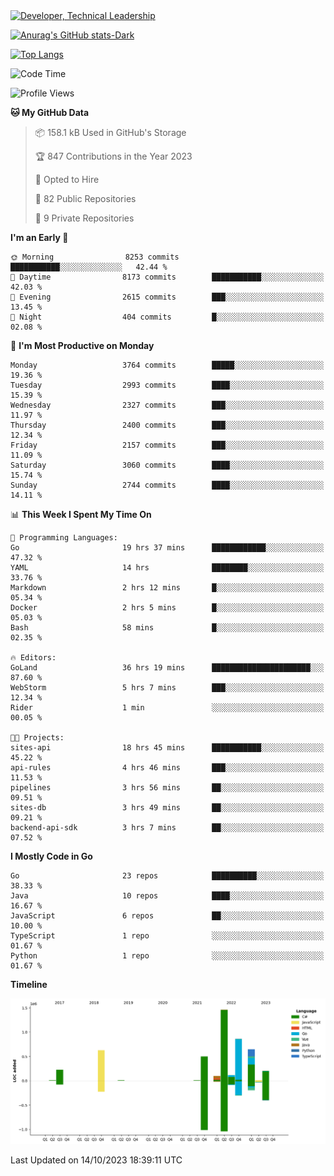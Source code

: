 <div>
  <a href="https://www.linkedin.com/in/arielpineiro/" target="_blank" rel="nofollow noopener noreferrer">
    <img src="https://img.shields.io/badge/-LinkedIn-%230077B5?style=for-the-badge&logo=linkedin&logoColor=white" alt="Developer, Technical Leadership" title="Ariel Piñeiro">
  </a>
</div>

[![Anurag's GitHub stats-Dark](https://github-readme-stats.vercel.app/api?username=arielsrv&show_icons=true&theme=dark#gh-dark-mode-only)](https://github.com/anuraghazra/github-readme-stats#gh-dark-mode-only)

[![Top Langs](https://github-readme-stats.vercel.app/api/top-langs/?username=arielsrv&layout=compact&langs_count=10&theme=dark#gh-dark-mode-only)](https://github.com/anuraghazra/github-readme-stats&theme=dark#gh-dark-mode-only)

<!--START_SECTION:waka-->
![Code Time](http://img.shields.io/badge/Code%20Time-153%20hrs%205%20mins-blue)

![Profile Views](http://img.shields.io/badge/Profile%20Views-1-blue)

**🐱 My GitHub Data** 

> 📦 158.1 kB Used in GitHub's Storage 
 > 
> 🏆 847 Contributions in the Year 2023
 > 
> 💼 Opted to Hire
 > 
> 📜 82 Public Repositories 
 > 
> 🔑 9 Private Repositories 
 > 
**I'm an Early 🐤** 

```text
🌞 Morning                8253 commits        ███████████░░░░░░░░░░░░░░   42.44 % 
🌆 Daytime                8173 commits        ███████████░░░░░░░░░░░░░░   42.03 % 
🌃 Evening                2615 commits        ███░░░░░░░░░░░░░░░░░░░░░░   13.45 % 
🌙 Night                  404 commits         █░░░░░░░░░░░░░░░░░░░░░░░░   02.08 % 
```
📅 **I'm Most Productive on Monday** 

```text
Monday                   3764 commits        █████░░░░░░░░░░░░░░░░░░░░   19.36 % 
Tuesday                  2993 commits        ████░░░░░░░░░░░░░░░░░░░░░   15.39 % 
Wednesday                2327 commits        ███░░░░░░░░░░░░░░░░░░░░░░   11.97 % 
Thursday                 2400 commits        ███░░░░░░░░░░░░░░░░░░░░░░   12.34 % 
Friday                   2157 commits        ███░░░░░░░░░░░░░░░░░░░░░░   11.09 % 
Saturday                 3060 commits        ████░░░░░░░░░░░░░░░░░░░░░   15.74 % 
Sunday                   2744 commits        ████░░░░░░░░░░░░░░░░░░░░░   14.11 % 
```


📊 **This Week I Spent My Time On** 

```text
💬 Programming Languages: 
Go                       19 hrs 37 mins      ████████████░░░░░░░░░░░░░   47.32 % 
YAML                     14 hrs              ████████░░░░░░░░░░░░░░░░░   33.76 % 
Markdown                 2 hrs 12 mins       █░░░░░░░░░░░░░░░░░░░░░░░░   05.34 % 
Docker                   2 hrs 5 mins        █░░░░░░░░░░░░░░░░░░░░░░░░   05.03 % 
Bash                     58 mins             █░░░░░░░░░░░░░░░░░░░░░░░░   02.35 % 

🔥 Editors: 
GoLand                   36 hrs 19 mins      ██████████████████████░░░   87.60 % 
WebStorm                 5 hrs 7 mins        ███░░░░░░░░░░░░░░░░░░░░░░   12.34 % 
Rider                    1 min               ░░░░░░░░░░░░░░░░░░░░░░░░░   00.05 % 

🐱‍💻 Projects: 
sites-api                18 hrs 45 mins      ███████████░░░░░░░░░░░░░░   45.22 % 
api-rules                4 hrs 46 mins       ███░░░░░░░░░░░░░░░░░░░░░░   11.53 % 
pipelines                3 hrs 56 mins       ██░░░░░░░░░░░░░░░░░░░░░░░   09.51 % 
sites-db                 3 hrs 49 mins       ██░░░░░░░░░░░░░░░░░░░░░░░   09.21 % 
backend-api-sdk          3 hrs 7 mins        ██░░░░░░░░░░░░░░░░░░░░░░░   07.52 % 
```

**I Mostly Code in Go** 

```text
Go                       23 repos            ██████████░░░░░░░░░░░░░░░   38.33 % 
Java                     10 repos            ████░░░░░░░░░░░░░░░░░░░░░   16.67 % 
JavaScript               6 repos             ██░░░░░░░░░░░░░░░░░░░░░░░   10.00 % 
TypeScript               1 repo              ░░░░░░░░░░░░░░░░░░░░░░░░░   01.67 % 
Python                   1 repo              ░░░░░░░░░░░░░░░░░░░░░░░░░   01.67 % 
```



**Timeline**

![Lines of Code chart](https://raw.githubusercontent.com/arielsrv/arielsrv/main/assets/bar_graph.png)


 Last Updated on 14/10/2023 18:39:11 UTC
<!--END_SECTION:waka-->
